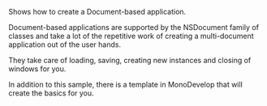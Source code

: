Shows how to create a Document-based application.

Document-based applications are supported by the NSDocument 
family of classes and take a lot of the repetitive work of
creating a multi-document application out of the user hands.

They take care of loading, saving, creating new instances and
closing of windows for you.

In addition to this sample, there is a template in MonoDevelop
that will create the basics for you.
